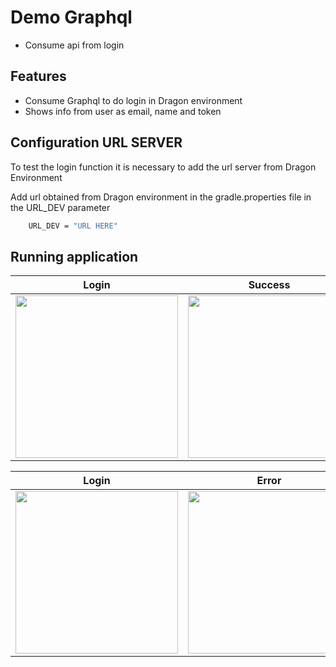 # Demo Graphql
- Consume api from login 

## Features

- Consume Graphql to do login in Dragon environment
- Shows info from user as email, name and token

## Configuration URL SERVER

To test the login function it is necessary to add the url server from Dragon Environment

Add url obtained from Dragon environment in the gradle.properties file in the URL_DEV parameter

```sh
    URL_DEV = "URL HERE"
```
## Running application

| Login | Success 
| --- |---|
|<img src="https://user-images.githubusercontent.com/111458421/186711334-07e9d6ab-7f39-4b32-854c-0ba95c3a3577.png " width="260">|<img src="https://user-images.githubusercontent.com/111458421/186712400-5eec491a-6f0f-422f-9a37-4797d4360736.jpeg" width="260">|

| Login | Error 
| --- |---|
|<img src="https://user-images.githubusercontent.com/111458421/186712547-d5b5f5af-d1c8-4312-a382-a6f1a4c9f444.jpeg" width="260">|<img src="https://user-images.githubusercontent.com/111458421/186712567-87ef4413-f61e-4681-b66d-28c5036aeb39.jpeg" width="260">|
